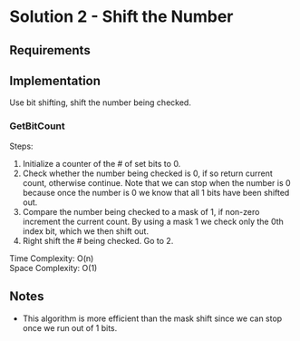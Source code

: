 ﻿# Solution 2 - Shift the Number

## Requirements

## Implementation
Use bit shifting, shift the number being checked.

### GetBitCount

Steps:
1. Initialize a counter of the # of set bits to 0.
2. Check whether the number being checked is 0, if so return current count,
otherwise continue. Note that we can stop when the number is 0 because
once the number is 0 we know that all 1 bits have been shifted out.
3. Compare the number being checked to a mask of 1, if non-zero increment
the current count. By using a mask 1 we check only the 0th index bit, which
we then shift out.
4. Right shift the # being checked. Go to 2.

Time Complexity: O(n)  
Space Complexity: O(1)  

## Notes
- This algorithm is more efficient than the mask shift since we can stop once
we run out of 1 bits.
